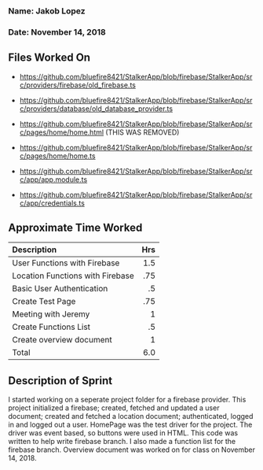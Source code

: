 ### Name: Jakob Lopez
### Date: November 14, 2018

## Files Worked On

- https://github.com/bluefire8421/StalkerApp/blob/firebase/StalkerApp/src/providers/firebase/old_firebase.ts
- https://github.com/bluefire8421/StalkerApp/blob/firebase/StalkerApp/src/providers/database/old_database_provider.ts

- https://github.com/bluefire8421/StalkerApp/blob/firebase/StalkerApp/src/pages/home/home.html (THIS WAS REMOVED)
- https://github.com/bluefire8421/StalkerApp/blob/firebase/StalkerApp/src/pages/home/home.ts

- https://github.com/bluefire8421/StalkerApp/blob/firebase/StalkerApp/src/app/app.module.ts
- https://github.com/bluefire8421/StalkerApp/blob/firebase/StalkerApp/src/app/credentials.ts


## Approximate Time Worked

| Description                     | Hrs  |
| :------------------------------ | ---: |
| User Functions with Firebase    | 1.5  |
| Location Functions with Firebase| .75  |
| Basic User Authentication       | .5   |
| Create Test Page                | .75  |
| Meeting with Jeremy             | 1    |
| Create Functions List           | .5   |
| Create overview document        | 1    |
| Total                           | 6.0  |

## Description of Sprint

I started working on a seperate project folder for a firebase provider. This project initialized a firebase; created, fetched and updated a user document;
created and fetched a location document; authenticated, logged in and logged out a user. HomePage was the test driver for the project. The
driver was event based, so buttons were used in HTML. This code was written to help write firebase branch. I also made a function list
for the firebase branch. Overview document was worked on for class on November 14, 2018.
